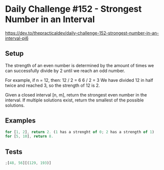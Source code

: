 # Daily Challenge #152 - Strongest Number in an Interval

https://dev.to/thepracticaldev/daily-challenge-152-strongest-number-in-an-interval-pj6

## Setup

The strength of an even number is determined by the amount of times we can successfully divide by 2 until we reach an odd number.

For example, if n = 12, then:
12 / 2 = 6
6 / 2 = 3
We have divided 12 in half twice and reached 3, so the strength of 12 is 2.

Given a closed interval [n, m], return the strongest even number in the interval. If multiple solutions exist, return the smallest of the possible solutions.

## Examples

```js
for [1, 2], return 2. (1 has a strenght of 0; 2 has a strength of 1)
for [5, 10], return 8.
```

## Tests

```js
;[48, 56][(129, 193)]
```
